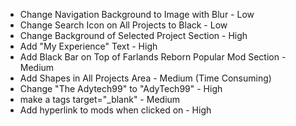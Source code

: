 - Change Navigation Background to Image with Blur - Low
- Change Search Icon on All Projects to Black - Low
- Change Background of Selected Project Section - High
- Add "My Experience" Text - High
- Add Black Bar on Top of Farlands Reborn Popular Mod Section - Medium
- Add Shapes in All Projects Area - Medium (Time Consuming)
- Change "The Adytech99" to "AdyTech99" - High
- make a tags target="_blank" - Medium
- Add hyperlink to mods when clicked on - High
